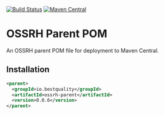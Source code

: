 [![Build Status](https://img.shields.io/travis/ruffkat/ossrh-parent/master?color=green)](https://travis-ci.com/ruffkat/ossrh-parent)
[![Maven Central](https://img.shields.io/maven-central/v/io.bestquality/ossrh-parent.svg?color=green&label=maven%20central)](https://search.maven.org/search?q=g:io.bestquality%20AND%20a:ossrh-parent)

# OSSRH Parent POM
An OSSRH parent POM file for deployment to Maven Central.

## Installation
```xml
<parent>
  <groupId>io.bestquality</groupId>
  <artifactId>ossrh-parent</artifactId>
  <version>0.0.6</version>
</parent>
```